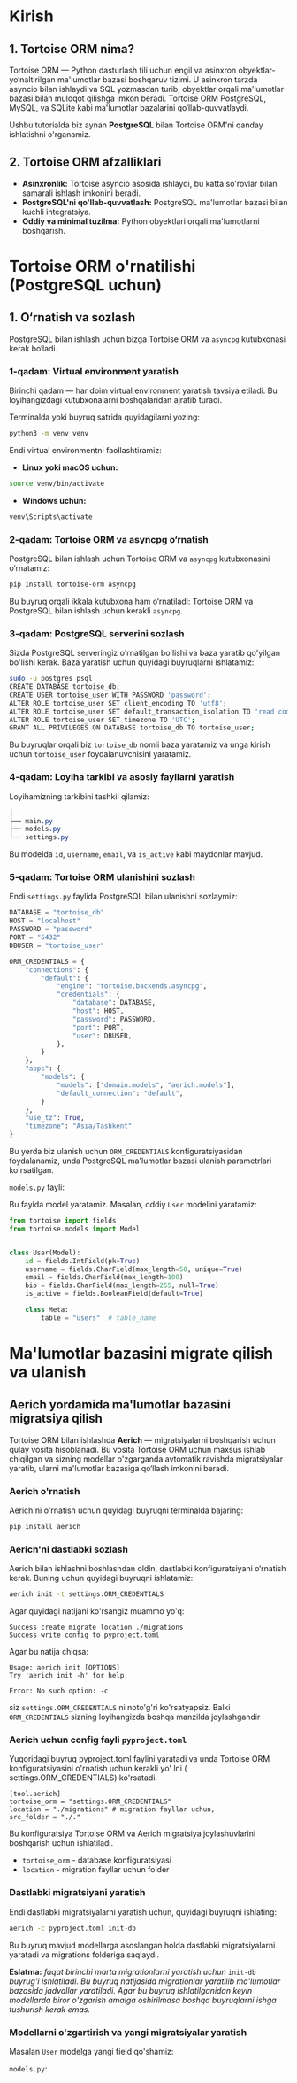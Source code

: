 # Kirish

## 1. Tortoise ORM nima?

Tortoise ORM — Python dasturlash tili uchun engil va asinxron obyektlar-yo‘naltirilgan ma'lumotlar bazasi boshqaruv
tizimi. U asinxron tarzda asyncio bilan ishlaydi va SQL yozmasdan turib, obyektlar orqali ma'lumotlar bazasi bilan
muloqot qilishga imkon beradi. Tortoise ORM PostgreSQL, MySQL, va SQLite kabi ma'lumotlar bazalarini
qo‘llab-quvvatlaydi.

Ushbu tutorialda biz aynan **PostgreSQL** bilan Tortoise ORM'ni qanday ishlatishni o'rganamiz.

## 2. Tortoise ORM afzalliklari

- **Asinxronlik:** Tortoise asyncio asosida ishlaydi, bu katta so'rovlar bilan samarali ishlash imkonini beradi.
- **PostgreSQL'ni qo'llab-quvvatlash:** PostgreSQL ma'lumotlar bazasi bilan kuchli integratsiya.
- **Oddiy va minimal tuzilma:** Python obyektlari orqali ma'lumotlarni boshqarish.

# Tortoise ORM o'rnatilishi (PostgreSQL uchun)

## 1. O‘rnatish va sozlash

PostgreSQL bilan ishlash uchun bizga Tortoise ORM va `asyncpg` kutubxonasi kerak bo‘ladi.

### 1-qadam: Virtual environment yaratish

Birinchi qadam — har doim virtual environment yaratish tavsiya etiladi. Bu loyihangizdagi kutubxonalarni boshqalaridan
ajratib turadi.

Terminalda yoki buyruq satrida quyidagilarni yozing:

```bash
python3 -m venv venv
```

Endi virtual environmentni faollashtiramiz:

- **Linux yoki macOS uchun:**

```bash
source venv/bin/activate
```

- **Windows uchun:**

```bash
venv\Scripts\activate
```

### 2-qadam: Tortoise ORM va asyncpg o‘rnatish

PostgreSQL bilan ishlash uchun Tortoise ORM va `asyncpg` kutubxonasini o‘rnatamiz:

```bash
pip install tortoise-orm asyncpg
```

Bu buyruq orqali ikkala kutubxona ham o‘rnatiladi: Tortoise ORM va PostgreSQL bilan ishlash uchun kerakli `asyncpg`.

### 3-qadam: PostgreSQL serverini sozlash

Sizda PostgreSQL serveringiz o'rnatilgan bo'lishi va baza yaratib qo'yilgan bo'lishi kerak.
Baza yaratish uchun quyidagi buyruqlarni ishlatamiz:

```bash
sudo -u postgres psql
CREATE DATABASE tortoise_db;
CREATE USER tortoise_user WITH PASSWORD 'password';
ALTER ROLE tortoise_user SET client_encoding TO 'utf8';
ALTER ROLE tortoise_user SET default_transaction_isolation TO 'read committed';
ALTER ROLE tortoise_user SET timezone TO 'UTC';
GRANT ALL PRIVILEGES ON DATABASE tortoise_db TO tortoise_user;
```

Bu buyruqlar orqali biz `tortoise_db` nomli baza yaratamiz va unga kirish uchun `tortoise_user` foydalanuvchisini
yaratamiz.

### 4-qadam: Loyiha tarkibi va asosiy fayllarni yaratish

Loyihamizning tarkibini tashkil qilamiz:

```css
│
├── main.py
├── models.py
└── settings.py

```

Bu modelda `id`, `username`, `email`, va `is_active` kabi maydonlar mavjud.

### 5-qadam: Tortoise ORM ulanishini sozlash

Endi `settings.py` faylida PostgreSQL bilan ulanishni sozlaymiz:

```python
DATABASE = "tortoise_db"
HOST = "localhost"
PASSWORD = "password"
PORT = "5432"
DBUSER = "tortoise_user"

ORM_CREDENTIALS = {
    "connections": {
        "default": {
            "engine": "tortoise.backends.asyncpg",
            "credentials": {
                "database": DATABASE,
                "host": HOST,
                "password": PASSWORD,
                "port": PORT,
                "user": DBUSER,
            },
        }
    },
    "apps": {
        "models": {
            "models": ["domain.models", "aerich.models"],
            "default_connection": "default",
        }
    },
    "use_tz": True,
    "timezone": "Asia/Tashkent"
}

```

Bu yerda biz ulanish uchun `ORM_CREDENTIALS` konfiguratsiyasidan foydalanamiz, unda PostgreSQL ma'lumotlar bazasi
ulanish
parametrlari ko'rsatilgan.

`models.py` fayli:

Bu faylda model yaratamiz. Masalan, oddiy `User` modelini yaratamiz:

```python
from tortoise import fields
from tortoise.models import Model


class User(Model):
    id = fields.IntField(pk=True)
    username = fields.CharField(max_length=50, unique=True)
    email = fields.CharField(max_length=100)
    bio = fields.CharField(max_length=255, null=True)
    is_active = fields.BooleanField(default=True)

    class Meta:
        table = "users"  # table_name

```

# Ma'lumotlar bazasini migrate qilish va ulanish

## Aerich yordamida ma'lumotlar bazasini migratsiya qilish

Tortoise ORM bilan ishlashda **Aerich** — migratsiyalarni boshqarish uchun qulay vosita hisoblanadi. Bu vosita Tortoise
ORM uchun maxsus ishlab chiqilgan va sizning modellar o'zgarganda avtomatik ravishda migratsiyalar yaratib, ularni
ma'lumotlar bazasiga qo‘llash imkonini beradi.

### Aerich o'rnatish

Aerich'ni o'rnatish uchun quyidagi buyruqni terminalda bajaring:

```bash
pip install aerich
```

### Aerich'ni dastlabki sozlash

Aerich bilan ishlashni boshlashdan oldin, dastlabki konfiguratsiyani o‘rnatish kerak. Buning uchun quyidagi buyruqni
ishlatamiz:

```bash
aerich init -t settings.ORM_CREDENTIALS
```

Agar quyidagi natijani ko'rsangiz muammo yo'q:

```
Success create migrate location ./migrations
Success write config to pyproject.toml
```

Agar bu natija chiqsa:

```
Usage: aerich init [OPTIONS]
Try 'aerich init -h' for help.

Error: No such option: -c
```

siz `settings.ORM_CREDENTIALS` ni noto'g'ri ko'rsatyapsiz. Balki `ORM_CREDENTIALS` sizning loyihangizda boshqa manzilda
joylashgandir

### Aerich uchun config fayli `pyproject.toml`

Yuqoridagi buyruq pyproject.toml faylini yaratadi va unda Tortoise ORM konfiguratsiyasini o'rnatish uchun kerakli yo'
lni (
settings.ORM_CREDENTIALS) ko'rsatadi.

```
[tool.aerich]
tortoise_orm = "settings.ORM_CREDENTIALS"
location = "./migrations" # migration fayllar uchun, 
src_folder = "./."
```

Bu konfiguratsiya Tortoise ORM va Aerich migratsiya joylashuvlarini boshqarish uchun ishlatiladi.

- `tortoise_orm` - database konfiguratsiyasi
- `location` - migration fayllar uchun folder

### Dastlabki migratsiyani yaratish

Endi dastlabki migratsiyalarni yaratish uchun, quyidagi buyruqni ishlating:

```bash
aerich -c pyproject.toml init-db
```

Bu buyruq mavjud modellarga asoslangan holda dastlabki migratsiyalarni yaratadi va migrations folderiga saqlaydi.

**Eslatma:** *faqat birinchi marta migrationlarni yaratish
uchun* `init-db` *buyrug'i ishlatiladi. Bu buyruq natijasida migrationlar yaratilib ma'lumotlar bazasida jadvallar
yaratiladi. Agar bu buyruq ishlatilganidan keyin modellarda biror o'zgarish amalga oshirilmasa boshqa buyruqlarni ishga
tushurish kerak emas.*


### Modellarni o'zgartirish va yangi migratsiyalar yaratish

Masalan `User` modelga yangi field qo'shamiz:

`models.py`: 
```python 

```
